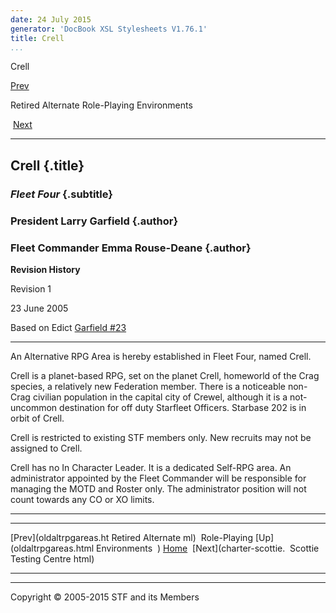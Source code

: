 ```yaml
---
date: 24 July 2015
generator: 'DocBook XSL Stylesheets V1.76.1'
title: Crell
...
```


Crell

[Prev](oldaltrpgareas.html) 

Retired Alternate Role-Playing Environments

 [Next](charter-scottie.html)

* * * * *

Crell {.title}
-----

### *Fleet Four* {.subtitle}

### President Larry Garfield {.author}

### Fleet Commander Emma Rouse-Deane {.author}

**Revision History**

Revision 1

23 June 2005

Based on Edict [Garfield
\#23](http://www.star-fleet.com/prez/edicts/garfield/#e23)

* * * * *

An Alternative RPG Area is hereby established in Fleet Four, named
Crell.

Crell is a planet-based RPG, set on the planet Crell, homeworld of the
Crag species, a relatively new Federation member. There is a noticeable
non-Crag civilian population in the capital city of Crewel, although it
is a not-uncommon destination for off duty Starfleet Officers. Starbase
202 is in orbit of Crell.

Crell is restricted to existing STF members only. New recruits may not
be assigned to Crell.

Crell has no In Character Leader. It is a dedicated Self-RPG area. An
administrator appointed by the Fleet Commander will be responsible for
managing the MOTD and Roster only. The administrator position will not
count towards any CO or XO limits.

* * * * *

  ------------------------ ------------------------ ------------------------
  [Prev](oldaltrpgareas.ht Retired Alternate
  ml)                      Role-Playing
  [Up](oldaltrpgareas.html Environments 
  )                        [Home](../index.html)
   [Next](charter-scottie.  Scottie Testing Centre
  html)                    
  ------------------------ ------------------------ ------------------------

* * * * *

Copyright © 2005-2015 STF and its Members
